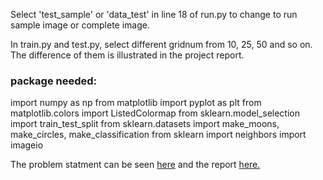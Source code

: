 Select 'test_sample' or 'data_test' in line 18 of run.py  to change to run sample image or complete image.

In train.py and test.py, select different gridnum from 10, 25, 50 and so on. The difference of them is illustrated in the project report.


### package needed:
import numpy as np
from matplotlib import pyplot as plt
from matplotlib.colors import ListedColormap
from sklearn.model_selection import train_test_split
from sklearn.datasets import make_moons, make_circles, make_classification
from sklearn import neighbors
import imageio

The problem statment can be seen [here](https://github.com/cyx01293/EEL5840-Fundamentals-of-Machine-Learning/blob/master/project00/project00_report.pdf) and the report [here.](https://github.com/cyx01293/EEL5840-Fundamentals-of-Machine-Learning/blob/master/hw04/hw04.pdf)

